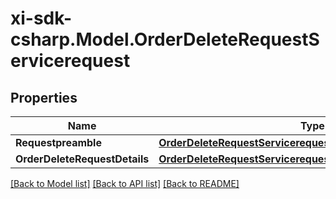 # xi-sdk-csharp.Model.OrderDeleteRequestServicerequest

## Properties

Name | Type | Description | Notes
------------ | ------------- | ------------- | -------------
**Requestpreamble** | [**OrderDeleteRequestServicerequestRequestpreamble**](OrderDeleteRequestServicerequestRequestpreamble.md) |  | 
**OrderDeleteRequestDetails** | [**OrderDeleteRequestServicerequestOrderDeleteRequestDetails**](OrderDeleteRequestServicerequestOrderDeleteRequestDetails.md) |  | [optional] 

[[Back to Model list]](../README.md#documentation-for-models) [[Back to API list]](../README.md#documentation-for-api-endpoints) [[Back to README]](../README.md)

